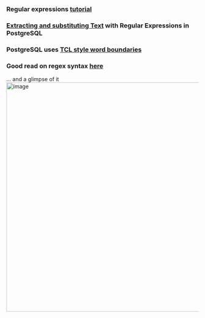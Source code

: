### Regular expressions [tutorial](https://www.regular-expressions.info/tutorialcnt.html)
### [Extracting and substituting Text](https://www.crunchydata.com/blog/extracting-and-substituting-text-with-regular-expressions-in-postgresql) with Regular Expressions in PostgreSQL
### PostgreSQL uses [TCL style word boundaries](https://www.postgresql.org/docs/current/functions-matching.html#POSIX-CONSTRAINT-ESCAPES-TABLE)

### Good read on regex syntax [here](https://cheatography.com/davechild/cheat-sheets/regular-expressions/)  
... and a glimpse of it 
<img width="1801" height="601" alt="image" src="https://github.com/user-attachments/assets/b537f119-00e4-46fd-a207-1b8c8116e12b" />
